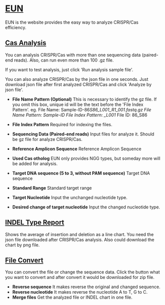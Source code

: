 # [EUN](https://daeunyoon.com)

EUN is the website provides the easy way to analyze CRISPR/Cas efficiency.

## [Cas Analysis](https://daeunyoon.com/#/analysis)

You can analysis CRISPR/Cas with more than one sequencing data (paired-end reads). Also, can run even more than 100 .gz file.

If you want to test analysis, just click 'Run analysis sample file'.

You can also analyze CRISPR/Cas by the json file in one seconds. Just download json file after first analyzed CRISPR/Cas and click 'Analyze by json file'.

- **File Name Pattern (Optional)**
  This is necessary to identify the gz file. If you omit this box, unique id will be the text before the 'File Index Pattern'.
  eg.
  File Name: Sample-ID-86*S86_L001_R1_001.fastq.gz
  File Name Pattern: Sample-ID
  File Index Pattern: \_L001*
  File ID: 86_S86

- **File Index Pattern**
  Required for indexing the files.
- **Sequencing Data (Paired-end reads)**
  Input files for analyze it. Should be gz file for analyze CRISPR/Cas.
- **Reference Amplicon Sequence**
  Reference Amplicon Sequence
- **Used Cas otholog**
  EUN only provides NGG types, but someday more will be added for analysis.
- **Target DNA sequence (5 to 3, without PAM sequence)**
  Target DNA sequence
- **Standard Range**
  Standard target range
- **Target Nucleotide**
  Input the unchanged nucleotide type.
- **Desired change of target nucleotide**
  Input the changed nucleotide type.

## [INDEL Type Report](https://daeunyoon.com/#/indel)

Shows the average of insertion and deletion as a line chart. You need the json file downloaded after CRISPR/Cas analysis. Also could download the chart by png file.

## [File Convert](https://daeunyoon.com/#/convert)

You can convert the file or change the sequence data. Click the button what you want to convert and after convert it would be downloaded for zip file.

- **Reverse sequence**
  It makes reverse the original and changed sequence.
- **Reverse nucleotide**
  It makes reverse the nucleotide A to T, G to C.
- **Merge files**
  Get the analyzed file or INDEL chart in one file.
